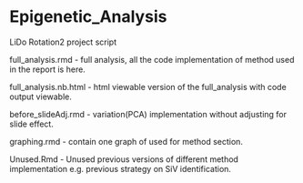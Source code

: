 # Epigenetic_Analysis
LiDo Rotation2 project script


full_analysis.rmd - full analysis, all the code implementation of method used in the report is here.

full_analysis.nb.html - html viewable version of the full_analysis with code output viewable.

before_slideAdj.rmd - variation(PCA) implementation without adjusting for slide effect.

graphing.rmd - contain one graph of used for method section.

Unused.Rmd - Unused previous versions of different method implementation e.g. previous strategy on SiV identification.

